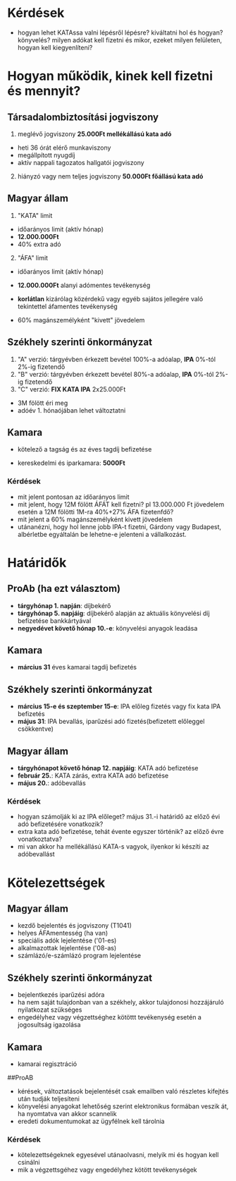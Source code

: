 # Kérdések
- hogyan lehet KATAssa valni lépésről lépésre? kiváltatni hol és hogyan? könyvelés? milyen adókat kell fizetni és mikor, ezeket milyen felületen, hogyan kell kiegyenlíteni?

# Hogyan működik, kinek kell fizetni és mennyit?

## Társadalombiztosítási jogviszony

1. meglévő jogviszony **25.000Ft mellékállású kata adó**
  - heti 36 órát elérő munkaviszony
  - megállpított nyugdíj
  - aktív nappali tagozatos hallgatói jogviszony
  
2. hiányzó vagy nem teljes jogviszony **50.000Ft főállású kata adó**

## Magyar állam

1. "KATA" limit
  - időarányos limit (aktív hónap)
  - **12.000.000Ft**
  - 40% extra adó
  
  
2. "ÁFA" limit
  - időarányos limit (aktív hónap)
  - **12.000.000Ft** alanyi adómentes tevékenység
  - **korlátlan** kizárólag közérdekű vagy egyéb sajátos jellegére való tekintettel áfamentes tevékenység
  
- 60% magánszemélyként "kivett" jövedelem

## Székhely szerinti önkormányzat

1. "A" verzió: tárgyévben érkezett bevétel 100%-a adóalap, **IPA** 0%-tól 2%-ig fizetendő
2. "B" verzió: tárgyévben érkezett bevétel 80%-a adóalap, **IPA** 0%-tól 2%-ig fizetendő
3. "C" verzió: **FIX KATA IPA** 2x25.000Ft 
  - 3M fölött éri meg
  - adóév 1. hónaójában lehet változtatni
  
## Kamara

- kötelező a tagság és az éves tagdíj befizetése

* kereskedelmi és iparkamara: **5000Ft**

### Kérdések

- mit jelent pontosan az időarányos limit
- mit jelent, hogy 12M fölött ÁFÁT kell fizetni? pl 13.000.000 Ft jövedelem esetén a 12M fölötti 1M-ra 40%+27% ÁFA fizetenfdő?
- mit jelent a 60% magánszemélyként kivett jövedelem
- utánanézni, hogy hol lenne jobb IPA-t fizetni, Gárdony vagy Budapest, albérletbe egyáltalán be lehetne-e jelenteni a vállalkozást.

# Határidők

## ProAb (ha ezt választom)

- **tárgyhónap 1. napján**: díjbekérő
- **tárgyhónap 5. napjáig**: díjbekérő alapján az aktuális könyvelési díj befizetése bankkártyával
- **negyedévet követő hónap 10.-e**: könyvelési anyagok leadása

## Kamara

- **március 31** éves kamarai tagdíj befizetés

## Székhely szerinti önkormányzat

- **március 15-e és szeptember 15-e**: IPA előleg fizetés vagy fix kata IPA befizetés
- **május 31**: IPA bevallás, iparűzési adó fizetés(befizetett előleggel csökkentve)

## Magyar állam

- **tárgyhónapot követő hónap 12. napjáig**: KATA adó befizetése
- **február 25.**: KATA zárás, extra KATA adó befizetése
- **május 20.**: adóbevallás

### Kérdések

- hogyan számolják ki az IPA előleget? május 31.-i határidő az előző évi adó befizetésére vonatkozik?
- extra kata adó befizetése, tehát évente egyszer történik? az előző évre vonatkoztatva?
- mi van akkor ha mellékállású KATA-s vagyok, ilyenkor ki készíti az adóbevallást

# Kötelezettségek

## Magyar állam

- kezdő bejelentés és jogviszony (T1041)
- helyes ÁFAmentesség (ha van)
- speciális adók lejelentése ('01-es)
- alkalmazottak lejelentése ('08-as)
- számlázó/e-számlázó program lejelentése

## Székhely szerinti önkormányzat

- bejelentkezés iparűzési adóra
- ha nem saját tulajdonban van a székhely, akkor tulajdonosi hozzájáruló nyilatkozat szükséges
- engedélyhez vagy végzettséghez kötöttt tevékenység esetén a jogosultság igazolása

## Kamara

- kamarai regisztráció

##ProAB

- kérések, változtatások bejelentését csak emailben való részletes kifejtés után tudják teljesíteni
- könyvelési anyagokat lehetőség szerint elektronikus formában veszik át, ha nyomtatva van akkor scannelik
- eredeti dokumentumokat az ügyfélnek kell tárolnia

### Kérdések

- kötelezettségeknek egyesével utánaolvasni, melyik mi és hogyan kell csinálni
- mik a végzettsgéhez vagy engedélyhez kötött tevékenységek 





 
